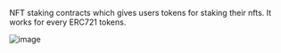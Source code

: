 NFT staking contracts which gives users tokens for staking their nfts. It works for every ERC721 tokens.

![image](https://user-images.githubusercontent.com/64146291/155851023-20d4ab9c-827c-4636-a74b-0f7ede132294.png)
